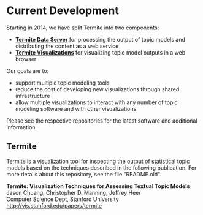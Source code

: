 Current Development
===================

Starting in 2014, we have split Termite into two components:
  * **[Termite Data Server](http://github.com/uwdata/termite-data-server)** for processing the output of topic models and distributing the content as a web service
  * **[Termite Visualizations](http://github.com/uwdata/termite-visualizations)** for visualizing topic model outputs in a web browser

Our goals are to:
  * support multiple topic modeling tools
  * reduce the cost of developing new visualizations through shared infrastructure
  * allow multiple visualizations to interact with any number of topic modeling software and with other visualizations

Please see the respective repositories for the latest software and additional information.

Termite
-------

Termite is a visualization tool for inspecting the output of statistical topic models based on the techniques described in the following publication. For more details about this repository, see the file "README.old".

  **Termite: Visualization Techniques for Assessing Textual Topic Models**  
  Jason Chuang, Christopher D. Manning, Jeffrey Heer  
  Computer Science Dept, Stanford University  
  http://vis.stanford.edu/papers/termite  

